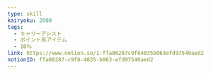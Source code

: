 ```yaml
---
type: skill
kairyoku: 2000
tags:
  - キャリーアシスト
  - ポイント系アイテム
  - 10％
link: https://www.notion.so/1-ffa06287c9f84035b063efd97540aed2
notionID: ffa06287-c9f8-4035-b063-efd97540aed2
---
```

